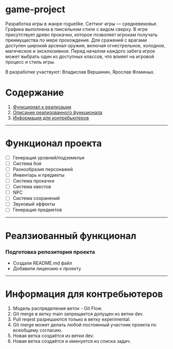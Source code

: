 # game-project
Разработка игры в жанре roguelike. Сеттинг игры — средневековье. Графика выполнена в пиксельном стиле с видом сверху. В игре присутствует древо прокачки, которое позволяет игрокам получать преимущества по мере прохождения. 
Для сражений с врагами доступен широкий арсенал оружия, включая огнестрельное, холодное, магическое и эксклюзивное. Перед началом каждого забега игрок может выбрать один из доступных классов, что влияет на игровой процесс и стиль игры.

В разработке участвуют: Владислав Вершинин, Ярослав Фоминых.

# Содержание

1. [Функционал к реализации](#title1)
2. [Описание реализованного функционала](#title2)
3. [Информация для контребьютеров](#title3)

---

# <a id="title1">Функционал проекта</a>

- [ ] Генерация уровней/подземелья
- [ ] Система боя
- [ ] Разнообразия персонажей
- [ ] Инвентарь и предметы
- [ ] Система прокачки
- [ ] Система квестов
- [ ] NPC
- [ ] Система сохранений
- [ ] Звуковый эффекты
- [ ] Генерация предметов

---

# <a id="title2">Реалзиованный функционал</a>
[//]: # (Мы знаем что тут написано "Реалзиованный функционал")
### Подготовка репозитория проекта
- Создали README.md файл
- Добавили лицензию к проекту

---

# <a id="title3">Информация для контребьютеров</a>

1. Модель распределения веток - Git Flow.
2. Git merge в ветку main запрещается допущен из ветки dev.
3. Pull reqest разрешаются только в ветку experimental.
4. Git merge может делать любой постоянный участник проекта по всеобщему согласию.
5. Новая ветка создаётся из ветки dev.
6. Новая ветка создаётся и именуется из списка задач.
